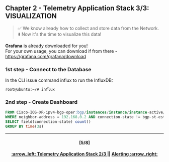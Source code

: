 ## Chapter 2 - Telemetry Application Stack 3/3: VISUALIZATION

> :white_check_mark: We know already how to collect and store data from the Network.  
> :arrow_down: Now it's the time to visualize this data! <br>

**Grafana** is already downloaded for you!  
For your own usage, you can download if from there - https://grafana.com/grafana/download

### 1st step - Connect to the Database
In the CLI issue command influx to run the InfluxDB:
```
root@ubuntu:~/# influx
```

### 2nd step - Create Dashboard

```sql
FROM Cisco-IOS-XR-ipv4-bgp-oper:bgp/instances/instance/instance-active/default-vrf/neighbors/neighbor 
WHERE neighbor-address = 192.168.0.2 AND connection-state != bgp-st-estab
SELECT field(connection-state) count() 
GROUP BY time(3s)
```

---
<h4 align="center">[5/8]</h4>
<h4 align="center"> <a href="/readme/3.md"> :arrow_left: Telemetry Application Stack 2/3 </a> || <a href="/readme/5.md"> Alerting :arrow_right: </a> </h4>
